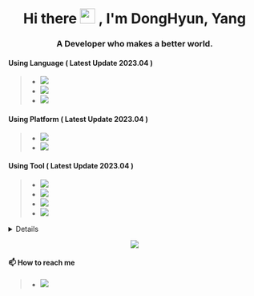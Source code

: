 <h1 align="center">Hi there <img src="https://media.giphy.com/media/hvRJCLFzcasrR4ia7z/giphy.gif" width="30px"> , I'm DongHyun, Yang</h1>
<h3 align="center">A Developer who makes a better world.</h3>

#### Using Language ( Latest Update 2023.04 ) 
>- <a href='#'><img src="https://img.shields.io/badge/Java-ED8B00?style=for-the-badge&logo=Java&logoColor=white"></a>
>- <a href='#'><img src="https://img.shields.io/badge/Kotlin-0095D5?&style=for-the-badge&logo=kotlin&logoColor=white"></a>
>- <a href='#'><img src="https://img.shields.io/badge/Dart-0175C2?&style=for-the-badge&logo=Dart&logoColor=white"></a>


#### Using Platform ( Latest Update 2023.04 ) 
>- <a href='#'><img src="https://img.shields.io/badge/Android-3DDC84?&style=for-the-badge&logo=Android&logoColor=white"></a>
>- <a href='#'><img src="https://img.shields.io/badge/Flutter-02569B?&style=for-the-badge&logo=Flutter&logoColor=white"></a>


#### Using Tool ( Latest Update 2023.04 ) 
>- <a href='#'><img src="https://img.shields.io/badge/Android Studio-3DDC84?&style=for-the-badge&logo=Android-Studio&logoColor=white"></a>
>- <a href='#'><img src="https://img.shields.io/badge/Firebase-FFCA28?&style=for-the-badge&logo=Firebase&logoColor=white"></a>
>- <a href='#'><img src="https://img.shields.io/badge/Visual Studio Code-007ACC?&style=for-the-badge&logo=Visual Studio Code&logoColor=white"></a>
>- <a href='#'><img src="https://img.shields.io/badge/AWS Amplify-FF9900?&style=for-the-badge&logo=AWS Amplify&logoColor=white"></a>


<details>
<p align="center">
  <a href="https://github.com/DGSWDongHyun">
    <img src="http://github-profile-summary-cards.vercel.app/api/cards/profile-details?username=DGSWDongHyun&theme=transparent" />
  </a>
  <a href="https://github.com/DGSWDongHyun">
    <img src="https://github-readme-streak-stats.herokuapp.com/?user=DGSWDongHyun&hide_border=true&card_width=338&theme=transparent" />
  </a>
  <a href="https://github.com/DGSWDongHyun">
    <img src="http://github-profile-summary-cards.vercel.app/api/cards/stats?username=DGSWDongHyun&theme=transparent" />
  </a>
</p>
</details>

<p align="center">
  <a href="https://github.com/wervlad">
    <img src="https://komarev.com/ghpvc/?username=wervlad&color=blue&style=flat)" />
  </a>
</p>


#### 📫 How to reach me 
>- <a href='#'><img src="https://img.shields.io/badge/ydh665566@naver.com-005FF9?&style=for-the-badge&logo=Mail.ru&logoColor=white"></a>

